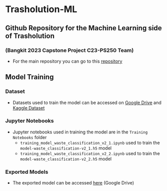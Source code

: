 # Trasholution-ML

## Github Repository for the Machine Learning side of Trasholution

### (Bangkit 2023 Capstone Project C23-PS250 Team)

- For the main repository you can go to this [repository](https://github.com/ignatiusbarry69/ALL-TRASHOLUTION)

## Model Training

### Dataset

- Datasets used to train the model can be accessed on [Google Drive](https://drive.google.com/file/d/1iNoJeuymN8SObhBQdPIcWULh9ZbE0QcR/view?usp=drive_link) and [Kaggle Dataset](https://www.kaggle.com/datasets/rafaelmahesa/waste-image-size-520)

### Jupyter Notebooks

- Jupyter notebooks used in training the model are in the `Training Notebooks` folder
  - `training_model_waste_classification_v2_1.ipynb` used to train the `model-waste_classification-v2_1.h5` model
  - `training_model_waste_classification_v2_2.ipynb` used to train the `model-waste_classification-v2_2.h5` model

### Exported Models

- The exported model can be accessed [here](https://drive.google.com/drive/folders/1ryxlEKn-7cKjrX03jPE44BFG4yeLzKnS?usp=sharing) (Google Drive)
